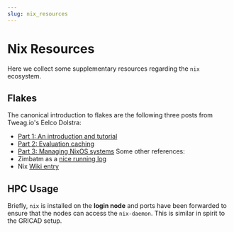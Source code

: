 ```yaml
---
slug: nix_resources
---
```


# Nix Resources
Here we collect some supplementary resources regarding the `nix` ecosystem.

## Flakes
The canonical introduction to flakes are the following three posts from Tweag.io's Eelco Dolstra:
- [Part 1: An introduction and tutorial](https://www.tweag.io/blog/2020-05-25-flakes/)
- [Part 2: Evaluation caching](https://www.tweag.io/blog/2020-06-25-eval-cache/)
- [Part 3: Managing NixOS systems](https://www.tweag.io/blog/2020-07-31-nixos-flakes/)
Some other references:
- Zimbatm as a [nice running log](https://zimbatm.com/NixFlakes/)
- Nix [Wiki entry](https://nixos.wiki/wiki/Flakes)

## HPC Usage
Briefly, `nix` is installed on the **login node** and ports have been forwarded to ensure that the nodes can access the `nix-daemon`. This is similar in spirit to the GRICAD setup.
